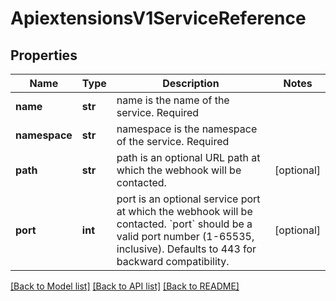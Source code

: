 # ApiextensionsV1ServiceReference

## Properties
Name | Type | Description | Notes
------------ | ------------- | ------------- | -------------
**name** | **str** | name is the name of the service. Required | 
**namespace** | **str** | namespace is the namespace of the service. Required | 
**path** | **str** | path is an optional URL path at which the webhook will be contacted. | [optional] 
**port** | **int** | port is an optional service port at which the webhook will be contacted. &#x60;port&#x60; should be a valid port number (1-65535, inclusive). Defaults to 443 for backward compatibility. | [optional] 

[[Back to Model list]](../README.md#documentation-for-models) [[Back to API list]](../README.md#documentation-for-api-endpoints) [[Back to README]](../README.md)



